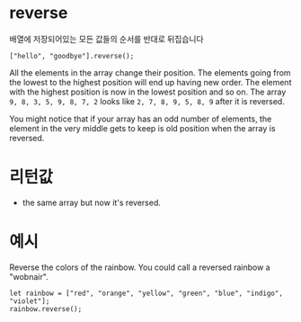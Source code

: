 # reverse

배열에 저장되어있는 모든 값들의 순서를 반대로 뒤집습니다

```sig
["hello", "goodbye"].reverse();
```

All the elements in the array change their position. The elements going from the lowest to the highest position will end up having new order. The element with the highest position is now in the lowest position and so on. The array `9, 8, 3, 5, 9, 8, 7, 2` looks like `2, 7, 8, 9, 5, 8, 9` after it is reversed.

You might notice that if your array has an odd number of elements, the element in the very middle gets to keep is old position when the array is reversed.

# 리턴값

* the same array but now it's reversed.

# 예시

Reverse the colors of the rainbow. You could call a reversed rainbow a "wobnair".

```blocks
let rainbow = ["red", "orange", "yellow", "green", "blue", "indigo", "violet"];
rainbow.reverse();
```